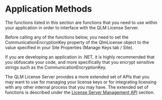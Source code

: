 # Application Methods

The functions listed in this section are functions that you need to use within your application in order to interface with the QLM License Server.

Before calling any of the functions below, you need to set the CommunicationEncryptionKey property of the QlmLicense object to the value specified in your Site Properties (Manage Keys tab / Site).

If you are developing an application in .NET, it is highly recommended that you obfuscate your code, and more specifically that you encrypt sensitive strings such as the CommunicationEncryptionKey.

The QLM License Server provides a more extended set of APIs that you may want to use for managing your license keys or for integrating licensing with any other internal process that you may have. The extended set of functions is described under the [License Server Management API](https://soraco.readme.io/reference/server-side-management-methods) section.
